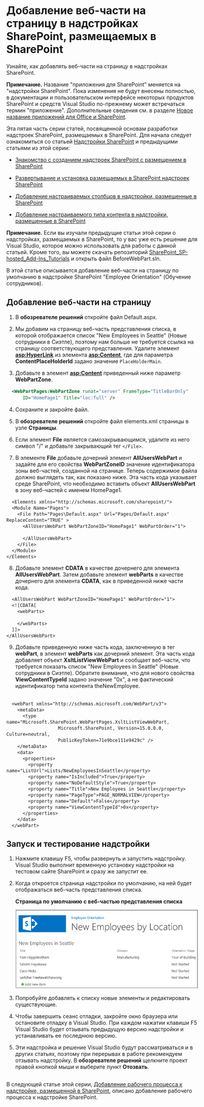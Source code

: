 # <a name="add-a-web-part-to-a-page-in-a-sharepoint-hosted-sharepoint-add-in"></a>Добавление веб-части на страницу в надстройках SharePoint, размещаемых в SharePoint
Узнайте, как добавлять веб-части на страницу в надстройках SharePoint.
 

 **Примечание.** Название "приложения для SharePoint" меняется на "надстройки SharePoint". Пока изменения не будут внесены полностью, в документации и пользовательском интерфейсе некоторых продуктов SharePoint и средств Visual Studio по-прежнему может встречаться термин "приложение". Дополнительные сведения см. в разделе [Новое название приложений для Office и SharePoint](new-name-for-apps-for-sharepoint#bk_newname).
 

Эта пятая часть серии статей, посвященной основам разработки надстроек SharePoint, размещаемых в SharePoint. Для начала следует ознакомиться со статьей [Надстройки SharePoint](sharepoint-add-ins) и предыдущими статьями из этой серии:
 

-  [Знакомство с созданием надстроек SharePoint с размещением в SharePoint](get-started-creating-sharepoint-hosted-sharepoint-add-ins)
    
 
-  [Развертывание и установка размещаемых в SharePoint надстроек SharePoint](deploy-and-install-a-sharepoint-hosted-sharepoint-add-in)
    
 
-  [Добавление настраиваемых столбцов в надстройки, размещенные в SharePoint](add-custom-columns-to-a-sharepoint-hostedsharepoint-add-in)
    
 
-  [Добавление настраиваемого типа контента в надстройки, размещенные в SharePoint](add-a-custom-content-type-to-a-sharepoint-hostedsharepoint-add-in)
    
 

 **Примечание.** Если вы изучали предыдущие статьи этой серии о надстройках, размещаемых в SharePoint, то у вас уже есть решение для Visual Studio, которое можно использовать для работы с данной статьей. Кроме того, вы можете скачать репозиторий [SharePoint_SP-hosted_Add-Ins_Tutorials](https://github.com/OfficeDev/SharePoint_SP-hosted_Add-Ins_Tutorials) и открыть файл BeforeWebPart.sln.
 

В этой статье описывается добавление веб-части на страницу по умолчанию в надстройке SharePoint "Employee Orientation" (Обучение сотрудников).
 

## <a name="add-a-web-part-to-a-page"></a>Добавление веб-части на страницу


 

 

1. В **обозревателе решений** откройте файл Default.aspx. 
    
 
2. Мы добавим на страницу веб-часть представления списка, в которой отображается список "New Employees in Seattle" (Новые сотрудники в Сиэтле), поэтому нам больше не требуется ссылка на страницу соответствующего представления. Удалите элемент **<asp:HyperLink>** из элемента **<asp:Content>**, где для параметра **ContentPlaceHolderId** задано значение `PlaceHolderMain`. 
    
 
3. Добавьте в элемент **<asp:Content>** приведенный ниже параметр **WebPartZone**. 
    
```XML
  <WebPartPages:WebPartZone runat="server" FrameType="TitleBarOnly" 
      ID="HomePage1" Title="loc:full" />

```

4. Сохраните и закройте файл.
    
 
5. В **обозревателе решений** откройте файл elements.xml страницы в узле **Страницы**.
    
 
6. Если элемент **File** является самозакрывающимся, удалите из него символ "/" и добавьте закрывающий тег `</File>`.
    
 
7. В элементе **File** добавьте дочерний элемент **AllUsersWebPart** и задайте для его свойства **WebPartZoneID** значение идентификатора зоны веб-частей, созданной на странице. Теперь содержимое файла должно выглядеть так, как показано ниже. Эта часть кода указывает среде SharePoint, что необходимо вставить объект **AllUsersWebPart** в зону веб-частей с именем HomePage1.
    
```
  <Elements xmlns="http://schemas.microsoft.com/sharepoint/">
  <Module Name="Pages">
    <File Path="Pages\Default.aspx" Url="Pages/Default.aspx" ReplaceContent="TRUE" >
      <AllUsersWebPart WebPartZoneID="HomePage1" WebPartOrder="1">

      </AllUsersWebPart>
    </File>
  </Module>
</Elements>

```

8. Добавьте элемент **CDATA** в качестве дочернего для элемента **AllUsersWebPart**. Затем добавьте элемент **webParts** в качестве дочернего для элемента **CDATA**, как в приведенной ниже части кода. 
    
```
  <AllUsersWebPart WebPartZoneID="HomePage1" WebPartOrder="1">
  <![CDATA[
    <webParts>

    </webParts>
  ]]>
</AllUsersWebPart>
```

9. Добавьте приведенную ниже часть кода, заключенную в тег **webPart**, в элемент **webParts** как дочерний элемент. Эта часть кода добавляет объект **XsltListViewWebPart** и сообщает веб-части, что требуется показать список "New Employees in Seattle" (Новые сотрудники в Сиэтле). Обратите внимание, что для нового свойства **ViewContentTypeId** задано значение "0x", а не фактический идентификатор типа контента theNewEmployee.
    
```
  
  <webPart xmlns="http://schemas.microsoft.com/WebPart/v3">
    <metaData>
      <type name="Microsoft.SharePoint.WebPartPages.XsltListViewWebPart, 
                   Microsoft.SharePoint, Version=15.0.0.0, Culture=neutral, 
                   PublicKeyToken=71e9bce111e9429c" />
    </metaData>
    <data>
      <properties>
        <property name="ListUrl">Lists/NewEmployeesInSeattle</property>
        <property name="IsIncluded">True</property>
        <property name="NoDefaultStyle">True</property>
        <property name="Title">New Employees in Seattle</property>
        <property name="PageType">PAGE_NORMALVIEW</property>
        <property name="Default">False</property>
        <property name="ViewContentTypeId">0x</property>
      </properties>
    </data>
  </webPart>
```


## <a name="run-and-test-the-add-in"></a>Запуск и тестирование надстройки


 

 

1. Нажмите клавишу F5, чтобы развернуть и запустить надстройку. Visual Studio выполнит временную установку надстройки на тестовом сайте SharePoint и сразу же запустит ее. 
    
 
2. Когда откроется страница надстройки по умолчанию, на ней будет отображаться веб-часть представления списка. 
    
    **Страница по умолчанию с веб-частью представления списка**

 

     ![Страница надстройки по умолчанию со списком "New Employees in Seattle" (Новые сотрудники в Сиэтле), отображаемым в веб-части.](../../images/31e8e4b1-e2e6-416b-b360-9979a1f16fc7.PNG)
 

    
    
 
3. Попробуйте добавлять к списку новые элементы и редактировать существующие.
    
 
4. Чтобы завершить сеанс отладки, закройте окно браузера или остановите отладку в Visual Studio. При каждом нажатии клавиши F5 Visual Studio будет отзывать предыдущую версию надстройки и устанавливать ее последнюю версию.
    
 
5. Эти надстройка и решение Visual Studio будут рассматриваться и в других статьях, поэтому при перерывах в работе рекомендуем отзывать надстройку. В **обозревателе решений** щелкните проект правой кнопкой мыши и выберите пункт **Отозвать**.
    
 

## 
<a name="Nextsteps"> </a>

В следующей статье этой серии, [Добавление рабочего процесса к надстройке, размещенной в SharePoint](add-a-workflow-to-a-sharepoint-hosted-sharepoint-add-in), описано добавление рабочего процесса к надстройке SharePoint.
 

 

